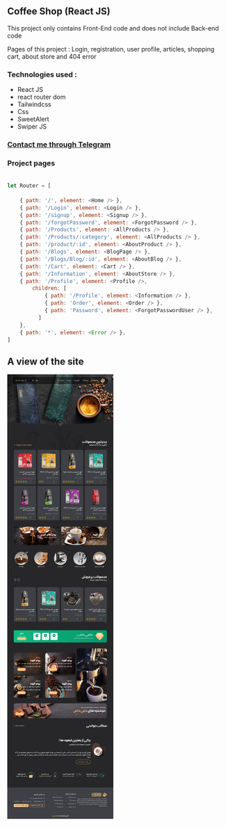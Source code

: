 ## Coffee Shop (React JS)
This project only contains Front-End code and does not include Back-end code

Pages of this project :
Login, registration,
user profile, articles,
shopping cart, about store and 404 error

### Technologies used :
- React JS
- react router dom
- Tailwindcss
- Css
- SweetAlert
- Swiper JS

### [Contact me through Telegram](https://t.me/vc_abolfazl)

### Project pages
```js

let Router = [

    { path: '/', element: <Home /> },
    { path: '/Login', element: <Login /> },
    { path: '/signup', element: <Signup /> },
    { path: '/forgotPassword', element: <ForgotPassword /> },
    { path: '/Products', element: <AllProducts /> },
    { path: '/Products/:category', element: <AllProducts /> },
    { path: '/product/:id', element: <AboutProduct /> },
    { path: '/Blogs', element: <BlogPage /> },
    { path: '/Blogs/Blog/:id', element: <AboutBlog /> },
    { path: '/Cart', element: <Cart /> },
    { path: '/Information', element: <AboutStore /> },
    { path: '/Profile', element: <Profile />,
        children: [
            { path: '/Profile', element: <Information /> },
            { path: 'Order', element: <Order /> },
            { path: 'Password', element: <ForgotPasswordUser /> },
          ]
    },
    { path: '*', element: <Error /> },
]
```
## A view of the site
![A view of the site](screenshot.jpg)

